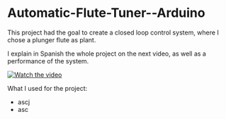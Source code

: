 # Automatic-Flute-Tuner--Arduino

This project had the goal to create a closed loop control system, where I chose a plunger flute as plant. 

I explain in Spanish the whole project on the next video, as well as a performance of the system.

[![Watch the video](https://img.youtube.com/vi/kZ2By9EPutY/hqdefault.jpg)](https://youtu.be/kZ2By9EPutY)

What I used for the project:

* ascj
* asc
